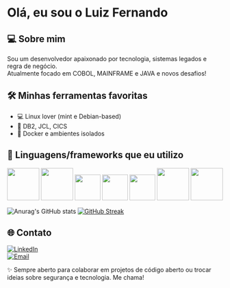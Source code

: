 # Olá, eu sou o Luiz Fernando

## 💻 Sobre mim
Sou um desenvolvedor apaixonado por tecnologia, sistemas legados e regra de negócio.  
Atualmente focado em COBOL, MAINFRAME e JAVA e novos desafios!

## 🛠️ Minhas ferramentas favoritas
- 💻 Linux lover (mint e Debian-based)
- 🔐 DB2, JCL, CICS
- 🐳 Docker e ambientes isolados

## 🧠 Linguagens/frameworks que eu utilizo

<div>
  <img width="75px" src="https://cdn.jsdelivr.net/gh/devicons/devicon@latest/icons/html5/html5-original-wordmark.svg" />
  <img width="75px" src="https://cdn.jsdelivr.net/gh/devicons/devicon@latest/icons/css3/css3-plain-wordmark.svg" />
  <img width="60px" src="https://cdn.jsdelivr.net/gh/devicons/devicon@latest/icons/javascript/javascript-plain.svg" />
  <img width="60px" src="https://cdn.jsdelivr.net/gh/devicons/devicon@latest/icons/typescript/typescript-plain.svg" />
  <img width="60px" src="https://cdn.jsdelivr.net/gh/devicons/devicon@latest/icons/sass/sass-original.svg" />
  <img width="75px" src="https://cdn.jsdelivr.net/gh/devicons/devicon@latest/icons/mysql/mysql-original-wordmark.svg" />
  <img width="75px" src="https://cdn.jsdelivr.net/gh/devicons/devicon@latest/icons/react/react-original.svg" />

</div>

![Anurag's GitHub stats](https://github-readme-stats.vercel.app/api?username=Luiz-F-Brogiato&show_icons=true&theme=transparent)
[![GitHub Streak](https://streak-stats.demolab.com/?user=Luiz-F-Brogiato)](https://git.io/streak-stats)

## 🌐 Contato
[![LinkedIn](https://img.shields.io/badge/-LinkedIn-0A66C2?style=flat-square&logo=linkedin&logoColor=white)](https://www.linkedin.com/in/luiz-brogiato/)  
[![Email](https://img.shields.io/badge/-Email-D14836?style=flat-square&logo=gmail&logoColor=white)](mailto:brogiatoluizfernando@gmail.com)


✨ Sempre aberto para colaborar em projetos de código aberto ou trocar ideias sobre segurança e tecnologia. Me chama!




